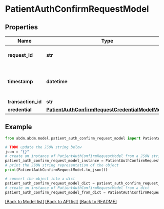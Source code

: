 # PatientAuthConfirmRequestModel


## Properties

Name | Type | Description | Notes
------------ | ------------- | ------------- | -------------
**request_id** | **str** | a nonce, unique for each HTTP request | 
**timestamp** | **datetime** | Date time format in UTC, includes miliseconds YYYY-MM-DDThh:mm:ss.vZ | 
**transaction_id** | **str** |  | 
**credential** | [**PatientAuthConfirmRequestCredentialModelModel**](PatientAuthConfirmRequestCredentialModel.md) |  | 

## Example

```python
from abdm.abdm.model.patient_auth_confirm_request_model import PatientAuthConfirmRequestModel

# TODO update the JSON string below
json = "{}"
# create an instance of PatientAuthConfirmRequestModel from a JSON string
patient_auth_confirm_request_model_instance = PatientAuthConfirmRequestModel.from_json(json)
# print the JSON string representation of the object
print(PatientAuthConfirmRequestModel.to_json())

# convert the object into a dict
patient_auth_confirm_request_model_dict = patient_auth_confirm_request_model_instance.to_dict()
# create an instance of PatientAuthConfirmRequestModel from a dict
patient_auth_confirm_request_model_from_dict = PatientAuthConfirmRequestModel.from_dict(patient_auth_confirm_request_model_dict)
```
[[Back to Model list]](../README.md#documentation-for-models) [[Back to API list]](../README.md#documentation-for-api-endpoints) [[Back to README]](../README.md)


